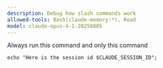```yaml
---
description: Debug how slash commands work
allowed-tools: Bash(claude-memory:*), Read
model: claude-opus-4-1-20250805
---
```


Always run this command and only this command

```
echo "Here is the session id $CLAUDE_SESSION_ID";
```
